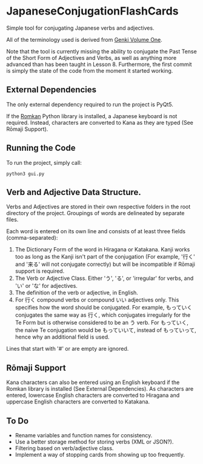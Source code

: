 # JapaneseConjugationFlashCards
Simple tool for conjugating Japanese verbs and adjectives.

All of the terminology used is derived from [Genki Volume One](http://genki.japantimes.co.jp/index_en).

Note that the tool is currently missing the ability to conjugate the Past Tense of the Short Form of Adjectives and Verbs, as well as anything more advanced than has been taught in Lesson 8. Furthermore, the first commit is simply the state of the code from the moment it started working.

## External Dependencies
The only external dependency required to run the project is PyQt5.

If the [Romkan](https://pypi.python.org/pypi/romkan) Python library is installed, a Japanese keyboard is not required. Instead, characters are converted to Kana as they are typed (See Rōmaji Support).

## Running the Code
To run the project, simply call:
```
python3 gui.py
```

## Verb and Adjective Data Structure.
Verbs and Adjectives are stored in their own respective folders in the root directory of the project. Groupings of words are delineated by separate files.

Each word is entered on its own line and consists of at least three fields (comma-separated):

1. The Dictionary Form of the word in Hiragana or Katakana. Kanji works too as long as the Kanji isn't part of the conjugation (For example, '行く' and '来る' will not conjugate correctly) but will be incompatible if Rōmaji support is required.
2. The Verb or Adjective Class. Either 'う', 'る', or 'irregular' for verbs, and 'い' or 'な' for adjectives.
3. The definition of the verb or adjective, in English.
4. For 行く compound verbs or compound いい adjectives only. This specifies how the word should be conjugated. For example, もっていく conjugates the same way as 行く, which conjugates irregularly for the Te Form but is otherwise considered to be an う verb. For もっていく, the naive Te conjugation would be もっていいて, instead of もっていって, hence why an additional field is used.

Lines that start with '#' or are empty are ignored.

## Rōmaji Support
Kana characters can also be entered using an English keyboard if the Romkan library is installed (See External Dependencies). As characters are entered, lowercase English characters are converted to Hiragana and uppercase English characters are converted to Katakana.

## To Do
- Rename variables and function names for consistency.
- Use a better storage method for storing verbs (XML or JSON?).
- Filtering based on verb/adjective class.
- Implement a way of stopping cards from showing up too frequently.
